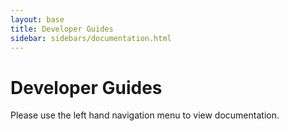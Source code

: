 ```yaml
---
layout: base
title: Developer Guides
sidebar: sidebars/documentation.html
---
```


# Developer Guides

Please use the left hand navigation menu to view documentation.
